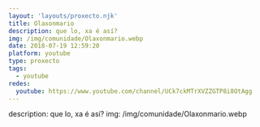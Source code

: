 ```yaml
---
layout: 'layouts/proxecto.njk'
title: Olaxonmario
description: que lo, xa é así?
img: /img/comunidade/Olaxonmario.webp
date: 2018-07-19 12:59:20
platform: youtube
type: proxecto
tags:
  - youtube
redes:
  youtube: https://www.youtube.com/channel/UCk7ckMTrXVZZGTP8i8OtAgg
---
```

description: que lo, xa é así?
img: /img/comunidade/Olaxonmario.webp

